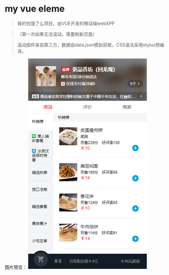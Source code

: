 # my vue eleme

> 我的仿饿了么项目，由VUE开发的移动端webAPP

>（第一次如果无法滚动，需要刷新页面） 

>滚动插件来自第三方，数据由data.json模拟获取，CSS语法采用stylus预编译。

图片预览：
![Image text](https://github.com/mcx3499/my-vue-eleme/blob/master/image/主界面.png)

